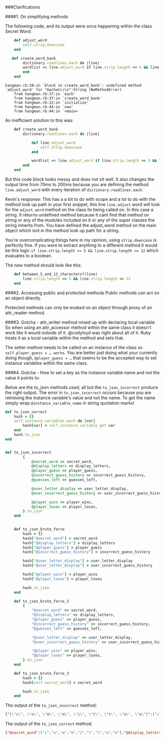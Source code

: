 ###Clarifications

####1. On simplifying methods

The following code, and its output were once happening within the class Secret Word:

```ruby
	def adjust_word
		self.strip.downcase
	end

​	def create_word_bank
		dictionary.readlines.each do |line|
		wordlist << line.adjust_word if line.strip.length >= 5 && line.strip.length <= 12
		end		
	end
```

```
hangman.rb:38:in `block in create_word_bank': undefined method `adjust_word' for "Aachen\r\n":String (NoMethodError)
    from hangman.rb:37:in `each'
    from hangman.rb:37:in `create_word_bank'
    from hangman.rb:12:in `initialize'
    from hangman.rb:44:in `new'
    from hangman.rb:44:in `<main>
```

An inefficient solution to this was:

```ruby
	def create_word_bank
		dictionary.readlines.each do |line|

			def line.adjust_word	
				self.strip.downcase
			end

			wordlist << line.adjust_word if line.strip.length >= 5 && line.strip.length <= 12
		end		
	end
```

But this code block looks messy and does not sit well.
It also changes the output time from 70ms to 200ms because you are defining the method `line.adjust_word` with every iteration of `dictionary.readlines.each`.

Kevin's response:
This has a a bit to do with scope and a lot to do with the method look up path
in your first snippet, this line `line.adjust` word will look for the `adjust_word` method on the class its being called on. In this case a string. It returns undefined method because it cant find that method on string or any of the modules included on it or any of the super classes the string inherits from. You have defined the adjust_word method on the main object which isnt in the method look up path for a string.

You're overcomplicating things here in my opinion, using `strip.downcase` is perfectly fine. If you were to extract anything to a different method it would be this logic `if line.strip.length >= 5 && line.strip.length <= 12` which evaluates to a boolean.

The new method should look like this:

```ruby
	def between_5_and_12_characters?(line)
		line.strip.length >= 5 && line.strip.length <= 12
	end
```

####2. Accessing public and protected methods
Public methods can act on an object directly.

Protected methods can only be evoked on an object through proxy of an attr_reader method.


####3. Gotcha - attr_writer method mixed up with declaring local variable
So when using an attr_accessor method within the same class it doesn't work like it would outside of it. @codyloyd was right about all of it. Ruby treats it as a local variable within the method and sets that.

The setter method needs to be called on an instance of the class so `self.player_guess = … works`. You are better just doing what your currently doing though, `@player_guess = …` that seems to be the accepted way to set instance variables within the same class. 

####4. Gotcha - How to set a key as the instance variable name and not the value it points to:

Below are the to_json methods used; all but the `to_json_incorrect` produce the right output. The error in `to_json_incorrect` occurs because you are retrieving the instance variable's value and not the name. To get the name simply wrap `@instance_variable_name` in string quotation marks!


```ruby
def to_json_correct
	hash = {}
	self.instance_variables.each do |var|
		hash[var] = self.instance_variable_get var
	end
	hash.to_json
end


def to_json_incorrect
		{
			@secret_word => secret_word,
			@display_letters => display_letters,
			@player_guess => player_guess,
			@incorrect_guess_history => incorrect_guess_history,
			@guesses_left => guesses_left,

			@user_letter_display => user_letter_display,
			@user_incorrect_guess_history => user_incorrect_guess_history,

			@player_wins => player_wins,
			@player_loses => player_loses,
		}.to_json
	end
 

	def to_json_brute_force
		hash = {}
		hash["@secret_word"] = secret_word
		hash["@display_letters"] = display_letters
		hash["@player_guess"] = player_guess
		hash["@incorrect_guess_history"] = incorrect_guess_history

		hash["@user_letter_display"] = user_letter_display
		hash["@user_letter_display"] = user_incorrect_guess_history

		hash["@player_wins"] = player_wins
		hash["@player_loses"] = player_loses

		hash.to_json
	end

	def to_json_brute_force_2
		{
			"@secret_word" => secret_word,
			"@display_letters" => display_letters,
			"@player_guess" => player_guess,
			"@incorrect_guess_history" => incorrect_guess_history,
			"@guesses_left" => guesses_left,

			"@user_letter_display" => user_letter_display,
			"@user_incorrect_guess_history" => user_incorrect_guess_history,

			"@player_wins" => player_wins,
			"@player_loses" => player_loses,
		}.to_json
	end

	def to_json_brute_force_3
		hash = {}
		hash[self.secret_word] = secret_word

		hash.to_json
	end
```


The output of the `to_json_incorrect` method:

```json
{"[\"c\", \"o\", \"m\", \"m\", \"i\", \"t\", \"t\", \"e\", \"e\"]":["c","o","m","m","i","t","t","e","e"],"[\"c\", \"_\", \"_\", \"_\", \"_\", \"_\", \"_\", \"_\", \"_\"]":["c","_","_","_","_","_","_","_","_"],"save":"save","[\"a\"]":["a"],"6":6,"c _ _ _ _ _ _ _ _":"c _ _ _ _ _ _ _ _","a":"a","false":false}
```


The output of the `to_json_correct` method:

```json
{"@secret_word":["c","o","m","m","i","t","t","e","e"],"@display_letters":["c","_","_","_","_","_","_","_","_"],"@player_guess":"save","@incorrect_guess_history":["a"],"@guesses_left":6,"@user_letter_display":"c _ _ _ _ _ _ _ _","@user_incorrect_guess_history":"a","@player_wins":false,"@player_loses":false}
```